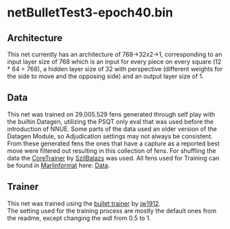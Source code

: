 # netBulletTest3-epoch40.bin

## Architecture
This net currently has an architecture of 768->32x2->1, 
corresponding to an input layer size of 768 which is an input for every piece on every square (12 * 64 = 768), 
a hidden layer size of 32 with perspective (different weights for the side to move and the opposing side) and an output layer size of 1. 

## Data
This net was trained on 29.005.529 fens generated through self play with the builtin Datagen, utilizing the PSQT only eval that was used before the introduction of NNUE.
Some parts of the data used an older version of the Datagen Module, so Adjudication settings may not always be consistent.
From these generated fens the ones that have a capture as a reported best move were filtered out resulting in this collection of fens. 
For shuffling the data the [CoreTrainer](https://github.com/SzilBalazs/CoreTrainer) by [SzilBalazs](https://github.com/SzilBalazs) was used. 
All fens used for Training can be found in [Marlinformat](https://github.com/jnlt3/marlinflow#legacy-text-format) here: [Data](https://drive.google.com/file/d/16OkUqBoVu6dW4956hmqDzwr8DI6Gm0dP/view?usp=sharing).

## Trainer 
This net was trained using the [bullet trainer](https://github.com/jw1912/bullet) by [jw1912](https://github.com/jw1912).  
The setting used for the training process are mostly the default ones from the readme, except changing the wdl from 0.5 to 1.

